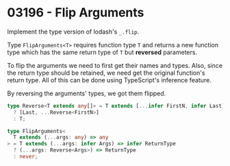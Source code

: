 # 03196 - Flip Arguments

Implement the type version of lodash's `_.flip`.

Type `FlipArguments<T>` requires function type `T` and returns a new function type which has the same return type of `T` but **reversed** parameters.

To flip the arguments we need to first get their names and types. Also, since the return type should be retained, we need get the original function's return type. All of this can be done using TypeScript's inference feature.

By reversing the arguments' types, we got them flipped.

```typescript
type Reverse<T extends any[]> = T extends [...infer FirstN, infer Last]
  ? [Last, ...Reverse<FirstN>]
  : T;

type FlipArguments<
  T extends (...args: any) => any
> = T extends (...args: infer Args) => infer ReturnType
  ? (...args: Reverse<Args>) => ReturnType
  : never;
```
